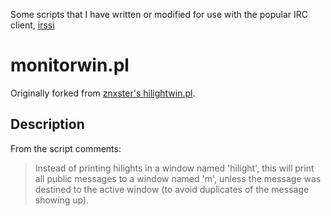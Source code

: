Some scripts that I have written or modified for use with the popular IRC
client, [irssi](http://www.irssi.org/)

# monitorwin.pl

Originally forked from [znxster's hilightwin.pl](https://github.com/znxster/irssi-scripts/blob/master/hilightwin.pl).

## Description 

From the script comments:

> Instead of printing hilights in a window named 'hilight', this will print
> all public messages to a window named 'm', unless the message was destined
> to the active window (to avoid duplicates of the message showing up).
